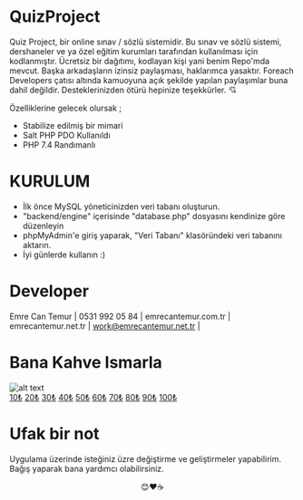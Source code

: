 # QuizProject

Quiz Project, bir online sınav / sözlü sistemidir. Bu sınav ve sözlü sistemi, dershaneler ve ya özel eğitim kurumları tarafından kullanılması için kodlanmıştır. Ücretsiz bir dağıtımı, kodlayan kişi yani benim Repo'mda mevcut. Başka arkadaşların izinsiz paylaşması, haklarımca yasaktır. Foreach Developers çatısı altında kamuoyuna açık şekilde yapılan paylaşımlar buna dahil değildir. Desteklerinizden ötürü hepinize teşekkürler. 💘

Özelliklerine gelecek olursak ;
- Stabilize edilmiş bir mimari
- Salt PHP PDO Kullanıldı
- PHP 7.4 Randımanlı
# KURULUM
- İlk önce MySQL yöneticinizden veri tabanı oluşturun.
- "backend/engine" içerisinde "database.php" dosyasını kendinize göre düzenleyin
- phpMyAdmin'e giriş yaparak, "Veri Tabanı" klasöründeki veri tabanını aktarın.
- İyi günlerde kullanın :)
# Developer

Emre Can Temur | 0531 992 05 84 | emrecantemur.com.tr | emrecantemur.net.tr | work@emrecantemur.net.tr |

# Bana Kahve Ismarla

![alt text](https://i.hizliresim.com/fTb1jx.png)
<br>
[10₺](https://shopier.com/4350106)
[20₺](https://shopier.com/4350175)
[30₺](https://shopier.com/4350200)
[40₺](https://shopier.com/4350233)
[50₺](https://shopier.com/4350244)
[60₺](https://shopier.com/4350259)
[70₺](https://shopier.com/4350268)
[80₺](https://shopier.com/4350279)
[90₺](https://shopier.com/4350288)
[100₺](https://shopier.com/4350298)

# Ufak bir not

Uygulama üzerinde isteğiniz üzre değiştirme ve geliştirmeler yapabilirim. Bağış yaparak bana yardımcı olabilirsiniz. 
<br>
<center>
😊❤☕
</center>
 
